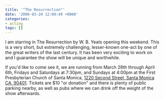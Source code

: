 ```yaml
---
title: '"The Resurrection"'
date: '2008-03-24 12:00:49 +0000'
categories:
- acting
tags: []
---
```

I am starring in The Resurrection by W. B. Yeats opening this weekend. This is a
very short, but extremely challenging, lesser-known one-act by one of the great
writers of the last century. It has been very exciting to work on and I
guarantee the show will be unique and worthwhile.

If you'd like to come see it, we are running from March 28th through April 6th,
Fridays and Saturdays at 7:30pm, and Sundays at 4:00pm at the First Presbyterian
Church of Santa Monica, [1220 Second Street, Santa Monica CA,
90401](http://maps.google.com/maps?q=1220+Second+Street,+Santa+Monica+CA,+90401&amp;um=1&amp;ie=UTF-8&amp;sa=N&amp;tab=wl).
Tickets are $10 "or donation" and there is plenty of public parking nearby, as
well as pubs where we can drink off the weight of the show afterwards.
